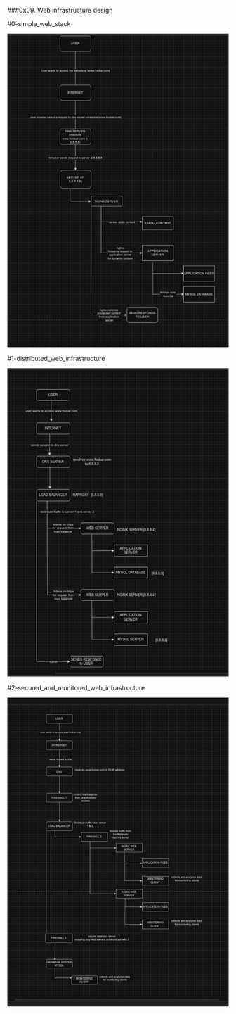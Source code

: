###0x09. Web infrastructure design

#0-simple_web_stack

![example_image](images/0-simple_web_stack)

#1-distributed_web_infrastructure

![example image](images/1-distributed_web_infrastructure)

#2-secured_and_monitored_web_infrastructure

![example_image](images/2-secured_and_monitored_web_infrastructure)

